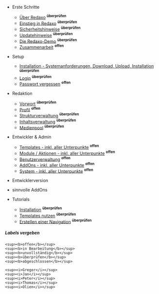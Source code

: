 - Erste Schritte
    - [Über Redaxo](/{{path}}/{{version}}/ueber-redaxo) <sup><b>überprüfen</b></sup>
    - [Einstieg in Redaxo](/{{path}}/{{version}}/einstieg) <sup><b>überprüfen</b></sup>
    - [Sicherheitshinweise](/{{path}}/{{version}}/sicherheitshinweise) <sup><b>überprüfen</b></sup>
    - [Updatehinweise](/{{path}}/{{version}}/updatehinweise) <sup><b>überprüfen</b></sup>
    - [Die Redaxo-Demo](/{{path}}/{{version}}/demo) <sup><b>überprüfen</b></sup>
    - [Zusammenarbeit](/{{path}}/{{version}}/zusammenarbeit) <sup><b>offen</b></sup>

- Setup
    - [Installation - Systemanforderungen, Download, Upload, Installation](/{{path}}/{{version}}/installation) <sup><b>überprüfen</b></sup>
    - [Login](/{{path}}/{{version}}/login) <sup><b>überprüfen</b></sup>
    - [Passwort vergessen](/{{path}}/{{version}}/passwort-vergessen) <sup><b>offen</b></sup>

- Redaktion
    - [Vorwort](/{{path}}/{{version}}/redaktion-vorwort) <sup><b>überprüfen</b></sup>
    - [Profil](/{{path}}/{{version}}/profil) <sup><b>offen</b></sup>
    - [Strukturverwaltung](/{{path}}/{{version}}/strukturverwaltung) <sup><b>überprüfen</b></sup>
    - [Inhaltsverwaltung](/{{path}}/{{version}}/inhaltsverwaltung) <sup><b>überprüfen</b></sup>
    - [Medienpool](/{{path}}/{{version}}/medienpool) <sup><b>überprüfen</b></sup>

- Entwickler & Admin
    - [Templates - inkl. aller Unterpunkte](/{{path}}/{{version}}/templates) <sup><b>offen</b></sup>
    - [Module / Aktionen - inkl. aller Unterpunkte](/{{path}}/{{version}}/module-aktionen) <sup><b>offen</b></sup>
    - [Benutzerverwaltung](/{{path}}/{{version}}/benutzerverwaltung) <sup><b>offen</b></sup>
    - [AddOns - inkl. aller Unterpunkte](/{{path}}/{{version}}/addons) <sup><b>offen</b></sup>
    - [System - inkl. aller Unterpunkte](/{{path}}/{{version}}/system) <sup><b>offen</b></sup>

- Entwicklerversion

- sinnvolle AddOns

- Tutorials
    - [Installation](/{{path}}/{{version}}/tutorial-installation) <sup><b>überprüfen</b></sup>
    - [Templates nutzen](/{{path}}/{{version}}/tutorial-templates) <sup><b>überprüfen</b></sup>
    - [Erstellen einer Navigation](/{{path}}/{{version}}/tutorial-templates) <sup><b>überprüfen</b></sup>
    


##### Labels vergeben

```
<sup><b>offen</b></sup>
<sup><b>in Bearbeitung</b></sup>
<sup><b>unvollständig</b></sup>
<sup><b>überprüfen</b></sup>
<sup><b>abgeschlossen</b></sup>

<sup><i>Gregor</i></sup>
<sup><i>Jan</i></sup>
<sup><i>Peter</i></sup>
<sup><i>Thomas</i></sup>
<sup><i>Olien</i></sup>
```
